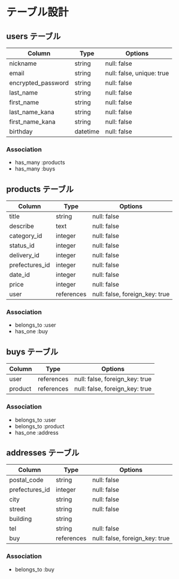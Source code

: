 # テーブル設計

## users テーブル

| Column             | Type     | Options                   |
| ------------------ | -------- | ------------------------- |
| nickname           | string   | null: false               |
| email              | string   | null: false, unique: true |
| encrypted_password | string   | null: false               |
| last_name          | string   | null: false               |
| first_name         | string   | null: false               |
| last_name_kana     | string   | null: false               |
| first_name_kana    | string   | null: false               |
| birthday           | datetime | null: false               |

### Association

- has_many :products
- has_many :buys

## products テーブル

| Column         | Type       | Options                        |
| -------------- | ---------- | ------------------------------ |
| title          | string     | null: false                    |
| describe       | text       | null: false                    |
| category_id    | integer    | null: false                    |
| status_id      | integer    | null: false                    |
| delivery_id    | integer    | null: false                    |
| prefectures_id | integer    | null: false                    |
| date_id        | integer    | null: false                    |
| price          | integer    | null: false                    |
| user           | references | null: false, foreign_key: true |

### Association

- belongs_to :user
- has_one    :buy

## buys テーブル

| Column  | Type       | Options                        |
| ------- | ---------- | ------------------------------ |
| user    | references | null: false, foreign_key: true |
| product | references | null: false, foreign_key: true |

### Association

- belongs_to :user
- belongs_to :product
- has_one    :address

## addresses テーブル

| Column         | Type       | Options                        |
| -------------- | ---------- | ------------------------------ |
| postal_code    | string     | null: false                    |
| prefectures_id | integer    | null: false                    |
| city           | string     | null: false                    |
| street         | string     | null: false                    |
| building       | string     |                                |
| tel            | string     | null: false                    |
| buy            | references | null: false, foreign_key: true |

### Association

- belongs_to :buy